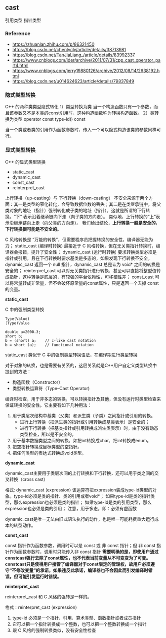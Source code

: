 ## cast

引用类型
指针类型


### Reference
- https://zhuanlan.zhihu.com/p/86321450
- https://blog.csdn.net/chenlycly/article/details/38713981
- https://blog.csdn.net/TanJiaLiang_/article/details/83992337
- https://www.cnblogs.com/ider/archive/2011/07/31/cpp_cast_operator_part4.html
- https://www.cnblogs.com/jerry19880126/archive/2012/08/14/2638192.html
- https://blog.csdn.net/u014624623/article/details/79837849

### 隐式类型转换

C++ 的两种类类型隐式转化
1）类型转换为类
    当一个构造函数只有一个参数，而且该参数又不是本类的const引用时，这种构造函数称为转换构造函数。
2）类转换为类型
    operator const type-id() const

当一个类或者类的引用作为函数参数时，传入一个可以隐式构造该类的参数同样可行。

### 显式类型转换

C++ 的显式类型转换
- static_cast
- dynamic_cast
- const_cast
- reinterpret_cast

上行转换（up-casting）与 下行转换（down-casting）
不安全来源于两个方面：其一是类型的窄化转化，会导致数据位数的丢失；其二是在类继承链中，将父类对象的地址（指针）强制转化成子类的地址（指针），这就是所谓的下行转换。“下” 表示沿着继承链向下走（向子类的方向走）。
类似地，上行转换的“上”表示沿继承链向上走（向父类的方向走）。
我们给出结论，**上行转换一般是安全的，下行转换很可能是不安全的**。

C 风格转换是 “万能的转换”，但需要程序员把握转换的安全性，编译器无能为力；
static_cast (编译时转换) 最接近于 C 风格转换，但在无关类指针转换时，编译器会报错，提升了安全性；
dynamic_cast (运行时转换) 要求转换类型必须是指针或引用，且在下行转换时要求基类是多态的，如果发现下行转换不安全，dynamic_cast 返回一个 null 指针，dynamic_cast 总是认为 void* 之间的转换是安全的；
reinterpret_cast 可以对无关类指针进行转换，甚至可以直接将整型值转成指针，这种转换是底层的，有较强的平台依赖性，可移植性差；
const_cast 可以将常量转成非常量，但不会破坏原常量的const属性，只是返回一个去掉 const 的变量。

**static_cast**

C 中的强制类型转换
```
Type(Value)
(Type)Value
```

```
double a=2000.3;
short b;
b = (short) a;    // c-like cast notation
b = short (a);    // functional notation
```

static_cast 类似于 C 中的强制类型转换语法，在编译期进行类型转换

对于对象的转换，也是需要有关系的，这层关系就是C++用户自定义类型转换中提到的方法：
- 构造函数（Constructor）
- 类型转换运算符（Type–Cast Operator)

编译时检查，用于非多态的转换，可以转换指针及其他，但没有运行时类型检查来保证转换的安全性。它主要有如下几种用法：

1. 用于类层次结构中基类（父类）和派生类（子类）之间指针或引用的转换。
    - 进行上行转换（把派生类的指针或引用转换成基类表示）是安全的；
    - 进行下行转换（把基类指针或引用转换成派生类表示）时，由于没有动态类型检查，所以是不安全的。
2. 用于基本数据类型之间的转换，如把int转换成char，把int转换成enum。
3. 把空指针转换成目标类型的空指针。
4. 把任何类型的表达式转换成void类型。

**dynamic_cast**

dynamic_cast主要用于类层次间的上行转换和下行转换，还可以用于类之间的交叉转换（cross cast）

格式: dynamic_cast <type-id> (expression)
该运算符把expression装成type-id类型的对象。type-id必须是类的指针、类的引用或者void*；
如果type-id是类的指针类型，那么expression也必须是类的指针；
如果type-id是类的引用类型，那么expression也必须是类的引用；
注意，用于多态，即：必须有虚函数

dynamic_cast是唯一无法由旧式语法执行的动作，也是唯一可能耗费重大运行成本的转型动作。

**const_cast**

const 指针作为函数参数，调用时可以是 const 或 非 const 指针；但 非 const 指针作为函数参数时，调用时只能传入非 const 指针
**需要明确的是，即使用户通过constcast强行去除了const属性，也不代表当前变量从不可变变为了可变。constcast只是使得用户接管了编译器对于const限定的管理权，故用户必须遵守“不修改变量”的承诺。如果违反此承诺，编译器也不会因此而引发编译时错误，但可能引发运行时错误。**

**reinterpret_cast**

reinterpret_cast 和 C 风格的强转是一样的。

格式：reinterpret_cast <type-id> (expression)
1. type-id 必须是一个指针、引用、算术类型、函数指针或者成员指针
2. 它可以把一个指针转换成一个整数，也可以把一个整数转换成一个指针
3. 跟 C 风格的强制转换类似，没有安全性检查
